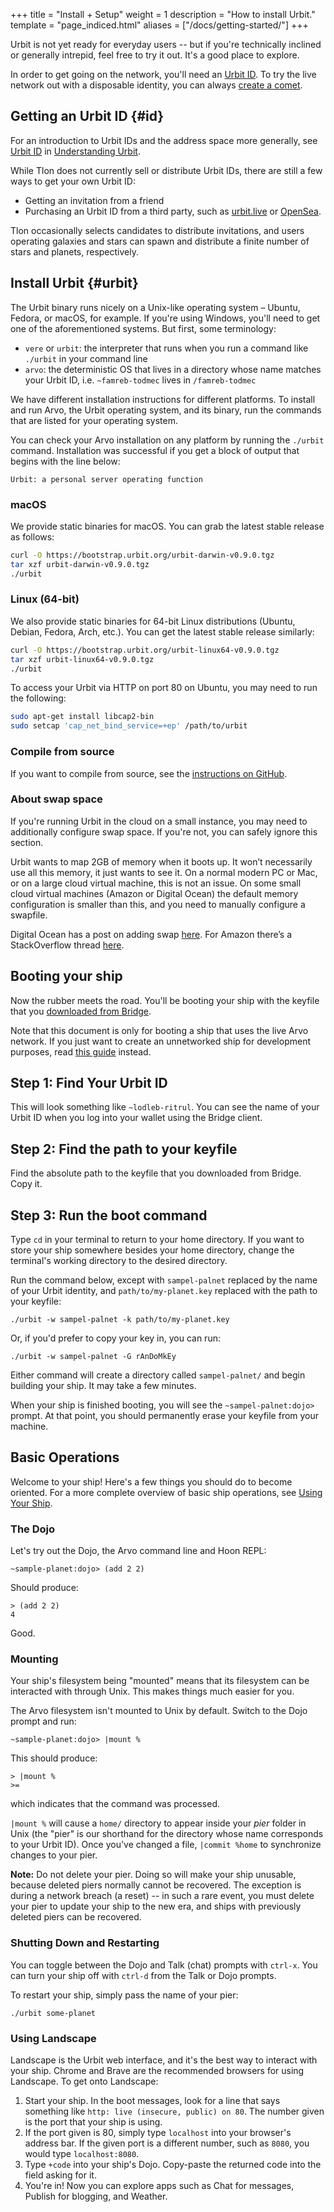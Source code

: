 +++
title = "Install + Setup"
weight = 1
description = "How to install Urbit."
template = "page_indiced.html"
aliases = ["/docs/getting-started/"]
+++

Urbit is not yet ready for everyday users -- but if you're technically inclined or generally intrepid, feel free to try it out. It's a good place to explore.

In order to get going on the network, you'll need an [Urbit ID](#id). To try the live network out with a disposable identity, you can always [create a comet](@/using/operations/creating-a-comet.md).

## Getting an Urbit ID {#id}

For an introduction to Urbit IDs and the address space more generally, see [Urbit ID](@/understanding-urbit/urbit-id.md) in [Understanding Urbit](@/understanding-urbit/_index.md).

While Tlon does not currently sell or distribute Urbit IDs, there are still a few ways to get your own Urbit ID:

- Getting an invitation from a friend
- Purchasing an Urbit ID from a third party, such as [urbit.live](https://urbit.live) or [OpenSea](https://opensea.io).

Tlon occasionally selects candidates to distribute invitations, and users operating galaxies and stars can spawn and distribute a finite number of stars and planets, respectively.

## Install Urbit {#urbit}

The Urbit binary runs nicely on a Unix-like operating system – Ubuntu, Fedora, or macOS, for example. If you're using Windows, you'll need to get one of the aforementioned systems. But first, some terminology:

- `vere` or `urbit`: the interpreter that runs when you run a command like `./urbit` in your command line
- `arvo`: the deterministic OS that lives in a directory whose name matches your Urbit ID, i.e. `~famreb-todmec` lives in `/famreb-todmec`

We have different installation instructions for different platforms. To install and run Arvo, the Urbit operating system, and its binary, run the commands that are listed for your operating system.

You can check your Arvo installation on any platform by running the `./urbit` command. Installation was successful if you get a block of output that begins with the line below:

```
Urbit: a personal server operating function
```

### macOS

We provide static binaries for macOS. You can grab the latest stable release as follows:

```sh
curl -O https://bootstrap.urbit.org/urbit-darwin-v0.9.0.tgz
tar xzf urbit-darwin-v0.9.0.tgz
./urbit
```

### Linux (64-bit)

We also provide static binaries for 64-bit Linux distributions (Ubuntu, Debian, Fedora, Arch, etc.). You can get the latest stable release similarly:

```sh
curl -O https://bootstrap.urbit.org/urbit-linux64-v0.9.0.tgz
tar xzf urbit-linux64-v0.9.0.tgz
./urbit
```

To access your Urbit via HTTP on port 80 on Ubuntu, you may need to run the following:

```sh
sudo apt-get install libcap2-bin
sudo setcap 'cap_net_bind_service=+ep' /path/to/urbit
```

### Compile from source

If you want to compile from source, see the [instructions on GitHub](https://github.com/urbit/urbit#development).

### About swap space

If you're running Urbit in the cloud on a small instance, you may need to additionally configure swap space. If you're not, you can safely ignore this section.

Urbit wants to map 2GB of memory when it boots up. It won’t necessarily use all this memory, it just wants to see it. On a normal modern PC or Mac, or on a large cloud virtual machine, this is not an issue. On some small cloud virtual machines (Amazon or Digital Ocean) the default memory configuration is smaller than this, and you need to manually configure a swapfile.

Digital Ocean has a post on adding swap [here](https://www.digitalocean.com/community/tutorials/how-to-add-swap-space-on-ubuntu-16-04). For Amazon there’s a StackOverflow thread [here](https://stackoverflow.com/questions/17173972/how-do-you-add-swap-to-an-ec2-instance).

## Booting your ship

Now the rubber meets the road. You'll be booting your ship with the keyfile that you [downloaded from Bridge](@/using/operations/using-bridge.md).

Note that this document is only for booting a ship that uses the live Arvo network. If you just want to create an unnetworked ship for development purposes, read [this guide](@/using/develop.md#creating-a-development-ship) instead.

## Step 1: Find Your Urbit ID

This will look something like `~lodleb-ritrul`. You can see the name of your Urbit ID when you log into your wallet using the Bridge client.

## Step 2: Find the path to your keyfile

Find the absolute path to the keyfile that you downloaded from Bridge. Copy it.

## Step 3: Run the boot command

Type `cd` in your terminal to return to your home directory. If you want to store your ship somewhere besides your home directory, change the terminal's working directory to the desired directory.

Run the command below, except with `sampel-palnet` replaced by the name of your
Urbit identity, and `path/to/my-planet.key` replaced with the path to your keyfile:

```
./urbit -w sampel-palnet -k path/to/my-planet.key
```

Or, if you'd prefer to copy your key in, you can run:

```
./urbit -w sampel-palnet -G rAnDoMkEy
```

Either command will create a directory called `sampel-palnet/` and begin building your ship. It may take a few minutes.

When your ship is finished booting, you will see the `~sampel-palnet:dojo>` prompt. At that point, you should permanently erase your keyfile from your machine.

## Basic Operations

Welcome to your ship! Here's a few things you should do to become oriented. For a more complete overview of basic ship operations, see [Using Your Ship](@/using/operations/using-your-ship.md).

### The Dojo

Let's try out the Dojo, the Arvo command line and Hoon REPL:

```
~sample-planet:dojo> (add 2 2)
```

Should produce:

```
> (add 2 2)
4
```

Good.

### Mounting

Your ship's filesystem being "mounted" means that its filesystem can be interacted with through Unix. This makes things much easier for you.

The Arvo filesystem isn't mounted to Unix by default. Switch to the Dojo prompt and run:

```
~sample-planet:dojo> |mount %
```

This should produce:

```
> |mount %
>=
```

which indicates that the command was processed.

`|mount %` will cause a `home/` directory to appear inside your _pier_ folder in Unix (the "pier" is our shorthand for the directory whose name corresponds to your Urbit ID). Once you've changed a file, `|commit %home` to synchronize changes to your pier.

**Note:** Do not delete your pier. Doing so will make your ship unusable, because deleted piers normally cannot be recovered. The exception is during a network breach (a reset) -- in such a rare event, you must delete your pier to update your ship to the new era, and ships with previously deleted piers can be recovered.

### Shutting Down and Restarting

You can toggle between the Dojo and Talk (chat) prompts with `ctrl-x`. You can turn your ship off with `ctrl-d` from the Talk or Dojo prompts.

To restart your ship, simply pass the name of your pier:

```
./urbit some-planet
```

### Using Landscape

Landscape is the Urbit web interface, and it's the best way to interact with your ship. Chrome and Brave are the recommended browsers for using Landscape. To get onto Landscape:

1. Start your ship. In the boot messages, look for a line that says something like `http: live (insecure, public) on 80`. The number given is the port that your ship is using.
2. If the port given is 80, simply type `localhost` into your browser's address bar. If the given port is a different number, such as `8080`, you would type `localhost:8080`.
3. Type `+code` into your ship's Dojo. Copy-paste the returned code into the field asking for it.
4. You're in! Now you can explore apps such as Chat for messages, Publish for blogging, and Weather.
